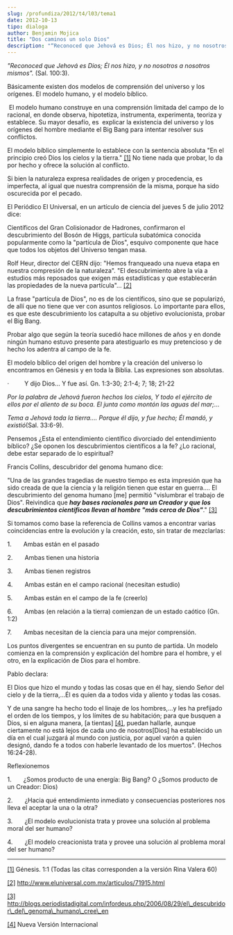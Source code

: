 ```yaml
---
slug: /profundiza/2012/t4/l03/tema1
date: 2012-10-13
tipo: dialoga
author: Benjamin Mojica
title: "Dos caminos un solo Dios"
description: "“Reconoced que Jehová es Dios; Él nos hizo, y no nosotros a nosotros mismos”.  (Sal. 100:3). Básicamente existen dos modelos de comprensión del universo y los  orígenes. El modelo humano, y el modelo bíblico. El modelo humano construye en  una comprensión limitada del campo de..."
---
```


_"Reconoced que Jehová es Dios;_ _Él nos hizo, y no nosotros a nosotros mismos"._ (Sal. 100:3).

Básicamente existen dos modelos de comprensión del universo y los orígenes. El modelo humano, y el modelo bíblico.

 El modelo humano construye en una comprensión limitada del campo de lo racional, en donde observa, hipotetiza, instrumenta, experimenta, teoriza y establece. Su mayor desafío, es  explicar la existencia del universo y los orígenes del hombre mediante el Big Bang para intentar resolver sus conflictos.

El modelo bíblico simplemente lo establece con la sentencia absoluta "En el principio creó Dios los cielos y la tierra." [[1]](file:///C:/Documents%20and%20Settings/ifo/My%20Documents/Downloads/Dos%20caminos%20un%20solo%20Dios%20(1).docx#_ftn1 "") No tiene nada que probar, lo da por hecho y ofrece la solución al conflicto.

Si bien la naturaleza expresa realidades de origen y procedencia, es imperfecta, al igual que nuestra comprensión de la misma, porque ha sido oscurecida por el pecado.

El Periódico El Universal, en un artículo de ciencia del jueves 5 de julio 2012 dice:

Científicos del Gran Colisionador de Hadrones, confirmaron el descubrimiento del Bosón de Higgs, partícula subatómica conocida popularmente como la "partícula de Dios", esquivo componente que hace que todos los objetos del Universo tengan masa.

Rolf Heur, director del CERN dijo: "Hemos franqueado una nueva etapa en nuestra compresión de la naturaleza". "El descubrimiento abre la vía a estudios más reposados que exigen más estadísticas y que establecerán las propiedades de la nueva partícula"… [[2]](file:///C:/Documents%20and%20Settings/ifo/My%20Documents/Downloads/Dos%20caminos%20un%20solo%20Dios%20(1).docx#_ftn2 "")

La frase "partícula de Dios", no es de los científicos, sino que se popularizó, de allí que no tiene que ver con asuntos religiosos. Lo importante para ellos, es que este descubrimiento los catapulta a su objetivo evolucionista, probar el Big Bang.

Probar algo que según la teoría sucedió hace millones de años y en donde ningún humano estuvo presente para atestiguarlo es muy pretencioso y de hecho los adentra al campo de la fe.

El modelo bíblico del origen del hombre y la creación del universo lo encontramos en Génesis y en toda la Biblia. Las expresiones son absolutas.

·         Y dijo Dios... Y fue así. Gn. 1:3-30; 2:1-4; 7; 18; 21-22

_Por la palabra de Jehová fueron hechos los cielos,_ _Y todo el ejército de ellos por el aliento de su boca. El junta como montón las aguas del mar;_…

_Tema a Jehová toda la tierra…. Porque él dijo, y fue hecho;_ _Él mandó, y existió_(Sal. 33:6-9).

Pensemos ¿Esta el entendimiento científico divorciado del entendimiento bíblico? ¿Se oponen los descubrimientos científicos a la fe? ¿Lo racional, debe estar separado de lo espiritual?

Francis Collins, descubridor del genoma humano dice:

"Una de las grandes tragedias de nuestro tiempo es esta impresión que ha sido creada de que la ciencia y la religión tienen que estar en guerra…. El descubrimiento del genoma humano [me] permitió "vislumbrar el trabajo de Dios". Reivindica que **_hay bases racionales para un Creador y que los descubrimientos científicos llevan al hombre "más cerca de Dios"_**." [[3]](file:///C:/Documents%20and%20Settings/ifo/My%20Documents/Downloads/Dos%20caminos%20un%20solo%20Dios%20(1).docx#_ftn3 "")

Si tomamos como base la referencia de Collins vamos a encontrar varias coincidencias entre la evolución y la creación, esto, sin tratar de mezclarlas:

1.       Ambas están en el pasado

2.       Ambas tienen una historia

3.       Ambas tienen registros

4.       Ambas están en el campo racional (necesitan estudio)

5.       Ambas están en el campo de la fe (creerlo)

6.       Ambas (en relación a la tierra) comienzan de un estado caótico (Gn. 1:2)

7.       Ambas necesitan de la ciencia para una mejor comprensión.

Los puntos divergentes se encuentran en su punto de partida. Un modelo comienza en la comprensión y explicación del hombre para el hombre, y el otro, en la explicación de Dios para el hombre.

Pablo declara:

El Dios que hizo el mundo y todas las cosas que en él hay, siendo Señor del cielo y de la tierra,…Él es quien da a todos vida y aliento y todas las cosas.

Y de una sangre ha hecho todo el linaje de los hombres,…y les ha prefijado el orden de los tiempos, y los límites de su habitación; para que busquen a Dios, si en alguna manera, [a tientas] [[4]](file:///C:/Documents%20and%20Settings/ifo/My%20Documents/Downloads/Dos%20caminos%20un%20solo%20Dios%20(1).docx#_ftn4 ""), puedan hallarle, aunque ciertamente no está lejos de cada uno de nosotros[Dios] ha establecido un día en el cual juzgará al mundo con justicia, por aquel varón a quien designó, dando fe a todos con haberle levantado de los muertos". (Hechos 16:24-28).

Reflexionemos

1.       ¿Somos producto de una energía: Big Bang? O ¿Somos producto de un Creador: Dios)

2.       ¿Hacia qué entendimiento inmediato y consecuencias posteriores nos lleva el aceptar la una o la otra?

3.       ¿El modelo evolucionista trata y provee una solución al problema moral del ser humano?

4.       ¿El modelo creacionista trata y provee una solución al problema moral del ser humano?

* * *

[[1]](file:///C:/Documents%20and%20Settings/ifo/My%20Documents/Downloads/Dos%20caminos%20un%20solo%20Dios%20(1).docx#_ftnref1 "") Génesis. 1:1 (Todas las citas corresponden a la versión Rina Valera 60)

[[2]](file:///C:/Documents%20and%20Settings/ifo/My%20Documents/Downloads/Dos%20caminos%20un%20solo%20Dios%20(1).docx#_ftnref2 "") http://www.eluniversal.com.mx/articulos/71915.html

[[3]](file:///C:/Documents%20and%20Settings/ifo/My%20Documents/Downloads/Dos%20caminos%20un%20solo%20Dios%20(1).docx#_ftnref3 "") http://blogs.periodistadigital.com/infordeus.php/2006/08/29/el\_descubridor\_del\_genoma\_humano\_cree\_en

[[4]](file:///C:/Documents%20and%20Settings/ifo/My%20Documents/Downloads/Dos%20caminos%20un%20solo%20Dios%20(1).docx#_ftnref4 "") Nueva Versión Internacional
